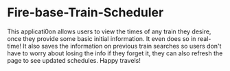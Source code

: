 # Fire-base-Train-Scheduler
This applicati0on allows users to view the times of any train they desire, once they provide some basic initial information. 
It even does so in real-time! It also saves the information on previous train searches so users don't have to worry about losing the info if they forget it, they can also refresh the page to see updated schedules.
Happy travels!
